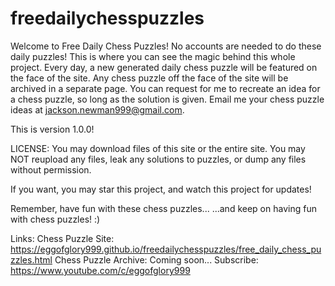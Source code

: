 # freedailychesspuzzles
Welcome to Free Daily Chess Puzzles!
No accounts are needed to do these daily puzzles!
This is where you can see the magic behind this whole project.
Every day, a new generated daily chess puzzle will be featured on the face of the site.
Any chess puzzle off the face of the site will be archived in a separate page.
You can request for me to recreate an idea for a chess puzzle, so long as the solution is given. 
Email me your chess puzzle ideas at jackson.newman999@gmail.com.

This is version 1.0.0!

LICENSE:
You may download files of this site or the entire site.
You may NOT reupload any files, leak any solutions to puzzles, or dump any files without permission.

If you want, you may star this project, and watch this project for updates!

Remember, have fun with these chess puzzles...
...and keep on having fun with chess puzzles! :)

Links:
Chess Puzzle Site: https://eggofglory999.github.io/freedailychesspuzzles/free_daily_chess_puzzles.html
Chess Puzzle Archive: Coming soon...
Subscribe: https://www.youtube.com/c/eggofglory999
